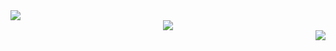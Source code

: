 <div align="left">
	<img src="https://files.catbox.moe/18c1ij.jpg">
</div>
<div align="center">
	<img src="https://files.catbox.moe/8abiji.png">
</div>
<div align="right">
	<img src="https://files.catbox.moe/mtsh1i.jpg">
</div>
